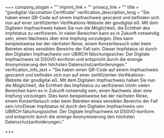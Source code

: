 +++
company_slogan = ""
imprint_link = ""
privacy_link = ""
title = "govdigital Vaccination Certificate"
verification_description_long = "Sie haben einen QR-Code auf einem Impfnachweis gescannt und befinden sich nun auf einer zertifizierten Verifikations-Website der govdigital eG. Mit dem Digitalen Impfnachweis haben Sie nun die Möglichkeit, die Echtheit des Impfstatus zu verifizieren. In vielen Bereichen kann es in Zukunft notwendig sein, einen Nachweis über eine Impfung vorzulegen. Dies kann beispielsweise bei der nächsten Reise, einem Konzertbesuch oder beim Betreten eines sensiblen Bereichs der Fall sein. Dieser Impfstatus ist durch den Digitalen Impfnachweis von UBIRCH fälschungssicher. Der Digitale Impfnachweis ist DSGVO-konform und entspricht durch die strenge Anonymisierung den höchsten Datenschutzanforderungen."
verification_info_text = "Sie haben einen QR-Code auf einem Impfnachweis gescannt und befinden sich nun auf einer zertifizierten Verifikations-Website der govdigital eG. Mit dem Digitalen Impfnachweis haben Sie nun die Möglichkeit, die Echtheit des Impfstatus zu verifizieren.\n\nIn vielen Bereichen kann es in Zukunft notwendig sein, einen Nachweis über eine Impfung vorzulegen. Dies kann beispielsweise bei der nächsten Reise, einem Konzertbesuch oder beim Betreten eines sensiblen Bereichs der Fall sein.\n\nDieser Impfstatus ist durch den Digitalen Impfnachweis von UBIRCH fälschungssicher. Der Digitale Impfnachweis ist DSGVO-konform und entspricht durch die strenge Anonymisierung den höchsten Datenschutzanforderungen."

+++
